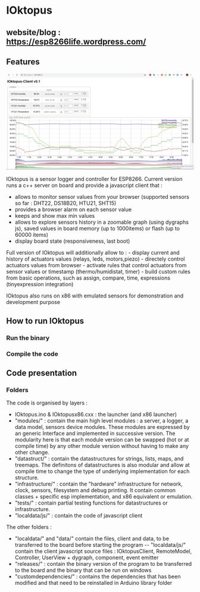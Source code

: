 # IOktopus	
## website/blog : https://esp8266life.wordpress.com/ 
## Features
![hello](ioktopus-screenshot5.jpg)

IOktopus is a sensor logger and controller for ESP8266. Current version runs a c++ server on board and provide a javascript client that :
- allows to monitor sensor values from your browser (supported sensors so far : DHT22, DS18B20, HTU21, SHT15)
- provides a browser alarm on each sensor value
- keeps and show max min values 
- allows to explore sensors history in a zoomable graph (using dygraphs js), saved values in board memory (up to 1000items) or flash (up to 60000 items)
- display board state (responsiveness, last boot)
	
Full version of IOktopus will additionally allow to :
	- display current and history of actuators values (relays, leds, motors,piezo)
	- directely control actuators values from browser
	- activate rules that control actuators from sensor values or timestamp (thermo/humidistat, timer)
	- build custom rules from basic operations, such as assign, compare, time, expressions (tinyexpression integration)
	
IOktopus also runs on x86 with emulated sensors for demonstration and development purpose
	
## How to run IOktopus
### Run the binary
### Compile the code

## Code presentation
### Folders
The code is organised by layers :
- IOktopus.ino & IOktopusx86.cxx : the launcher (and x86 launcher)
- "modules/" : contain the main high level modules : a server, a logger, a data model, sensors device modules. These modules are expressed by an generic Interface and implemented in successive version. The modularity here is that each module version can be swapped (hot or at compile time) by any other module version without having to make any other change.
- "datastruct/" :  contain the datastructures for strings, lists, maps, and treemaps. The definitons of datastructures is also modular and allow at compile time to change the type of underlying implementation for each structure.
- "infrastructure/" : contain the "hardware" infrastructure for network, clock, sensors, filesystem and debug printing. It contain common classes + specific esp implementation, and x86 equivalent or emulation.
- "tests/" : contain partial testing functions for datastructures or infrastructure.
- "localdata/js/" : contain the code of javascript client 
	
The other folders :
- "localdata/" and "data/" contain the files, client and data, to be transferred to the board before starting the program
-- "localdata/js/" contain the client javascript source files : IOktopusClient, RemoteModel, Controller, UserView + dygraph, component, event emitter
- "releases/" : contain the binary version of the program to be transferred to the board and the binary that can be run on windows
- "customdependencies/" : contains the dependencies that has been modified and that need to be reinstalled in Arduino library folder
